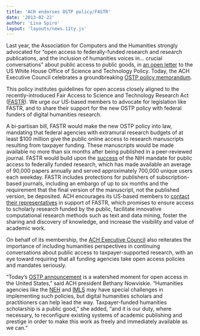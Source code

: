 ```yaml
---
title: 'ACH endorses OSTP policy/FASTR'
date: '2013-02-22'
author: 'Lisa Spiro'
layout: 'layouts/news.11ty.js'
---
```

Last year, the Association for Computers and the Humanities strongly advocated for “open access to federally-funded research and research publications, and the inclusion of humanities voices in… crucial conversations” about public access to public goods, in [an open letter](/news/2012/01/ach-response-white-house-rfis-open-access-research) to the US White House Office of Science and Technology Policy. Today, the ACH Executive Council celebrates a groundbreaking [OSTP policy memorandum](http://www.whitehouse.gov/blog/2013/02/22/expanding-public-access-results-federally-funded-research).  

This policy institutes guidelines for open access closely aligned to the recently-introduced Fair Access to Science and Technology Research Act ([FASTR](http://cyber.law.harvard.edu/hoap/Notes_on_the_Fair_Access_to_Science_and_Technology_Research_Act)). We urge our US-based members to advocate for legislation like FASTR, and to share their support for the new OSTP policy with federal funders of digital humanities research.

A bi-partisan bill, FASTR would make the new OSTP policy into law, mandating that federal agencies with extramural research budgets of at least $100 million give the public online access to research manuscripts resulting from taxpayer funding. These manuscripts would be made available no more than six months after being published in a peer-reviewed journal. FASTR would build upon the [success](http://www.arl.org/sparc/bm~doc/oawg_thanks_fastr_final-copy.pdf) of the NIH mandate for public access to federally funded research, which has made available an average of 90,000 papers annually and served approximately 700,000 unique users each weekday. FASTR includes protections for publishers of subscription-based journals, including an embargo of up to six months and the requirement that the final version of the manuscript, not the published version, be deposited. ACH encourages its US-based members to [contact their representatives](http://www.taxpayeraccess.org/action/index.shtml) in support of FASTR, which promises to ensure access to scholarly research funded by the public, facilitate innovative computational research methods such as text and data mining, foster the sharing and discovery of knowledge, and increase the visibility and value of academic work.

On behalf of its membership, the [ACH Executive Council](/about/officers) also reiterates the importance of including humanities perspectives in continuing conversations about public access to taxpayer-supported research, with an eye toward requiring that all funding agencies take open access policies and mandates seriously.

“Today’s [OSTP announcement](https://petitions.whitehouse.gov/response/increasing-public-access-results-scientific-research) is a watershed moment for open access in the United States,” said ACH president Bethany Nowviskie. “Humanities agencies like the [NEH](http://neh.gov) and [IMLS](http://www.imls.gov) may have special challenges in implementing such policies, but digital humanities scholars and practitioners can help lead the way. Taxpayer-funded humanities scholarship is a public good,” she added, “and it is our duty, where necessary, to reconfigure existing systems of academic publishing and prestige in order to make this work as freely and immediately available as we can.”
